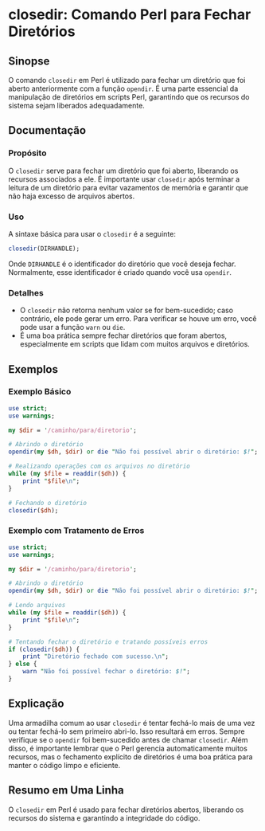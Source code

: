<!--
Meta Description: # closedir: Comando Perl para Fechar Diretórios ## Sinopse O comando `closedir` em Perl é utilizado para fechar um diretório que foi aberto anteriorme...
Meta Keywords: diretório, closedir, para, perl, fechar
-->

# closedir: Comando Perl para Fechar Diretórios

## Sinopse
O comando `closedir` em Perl é utilizado para fechar um diretório que foi aberto anteriormente com a função `opendir`. É uma parte essencial da manipulação de diretórios em scripts Perl, garantindo que os recursos do sistema sejam liberados adequadamente.

## Documentação
### Propósito
O `closedir` serve para fechar um diretório que foi aberto, liberando os recursos associados a ele. É importante usar `closedir` após terminar a leitura de um diretório para evitar vazamentos de memória e garantir que não haja excesso de arquivos abertos.

### Uso
A sintaxe básica para usar o `closedir` é a seguinte:

```perl
closedir(DIRHANDLE);
```

Onde `DIRHANDLE` é o identificador do diretório que você deseja fechar. Normalmente, esse identificador é criado quando você usa `opendir`.

### Detalhes
- O `closedir` não retorna nenhum valor se for bem-sucedido; caso contrário, ele pode gerar um erro. Para verificar se houve um erro, você pode usar a função `warn` ou `die`.
- É uma boa prática sempre fechar diretórios que foram abertos, especialmente em scripts que lidam com muitos arquivos e diretórios.

## Exemplos
### Exemplo Básico

```perl
use strict;
use warnings;

my $dir = '/caminho/para/diretorio';

# Abrindo o diretório
opendir(my $dh, $dir) or die "Não foi possível abrir o diretório: $!";

# Realizando operações com os arquivos no diretório
while (my $file = readdir($dh)) {
    print "$file\n";
}

# Fechando o diretório
closedir($dh);
```

### Exemplo com Tratamento de Erros

```perl
use strict;
use warnings;

my $dir = '/caminho/para/diretorio';

# Abrindo o diretório
opendir(my $dh, $dir) or die "Não foi possível abrir o diretório: $!";

# Lendo arquivos
while (my $file = readdir($dh)) {
    print "$file\n";
}

# Tentando fechar o diretório e tratando possíveis erros
if (closedir($dh)) {
    print "Diretório fechado com sucesso.\n";
} else {
    warn "Não foi possível fechar o diretório: $!";
}
```

## Explicação
Uma armadilha comum ao usar `closedir` é tentar fechá-lo mais de uma vez ou tentar fechá-lo sem primeiro abri-lo. Isso resultará em erros. Sempre verifique se o `opendir` foi bem-sucedido antes de chamar `closedir`. Além disso, é importante lembrar que o Perl gerencia automaticamente muitos recursos, mas o fechamento explícito de diretórios é uma boa prática para manter o código limpo e eficiente.

## Resumo em Uma Linha
O `closedir` em Perl é usado para fechar diretórios abertos, liberando os recursos do sistema e garantindo a integridade do código.